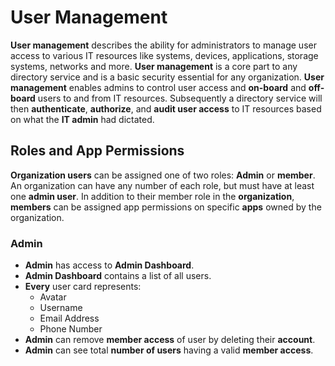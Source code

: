 # User Management

**User management** describes the ability for administrators to manage user access to various IT resources like systems, devices, applications, storage systems, networks and more. **User management** is a core part to any directory service and is a basic security essential for any organization. **User management** enables admins to control user access and **on-board** and **off-board** users to and from IT resources. Subsequently a directory service will then **authenticate**, **authorize**, and **audit user access** to IT resources based on what the **IT admin** had dictated.

## Roles and App Permissions
**Organization users** can be assigned one of two roles: **Admin** or **member**. An organization can have any number of each role, but must have at least one **admin user**. In addition to their member role in the **organization**, **members** can be assigned app permissions on specific **apps** owned by the organization.

### Admin
+ **Admin** has access to **Admin Dashboard**.
+ **Admin Dashboard** contains a list of all users.
+ **Every** user card represents:
  - Avatar
  - Username
  - Email Address
  - Phone Number
+ **Admin** can remove **member access** of user by deleting their **account**.
+ **Admin** can see total **number of users** having a valid **member access**.
